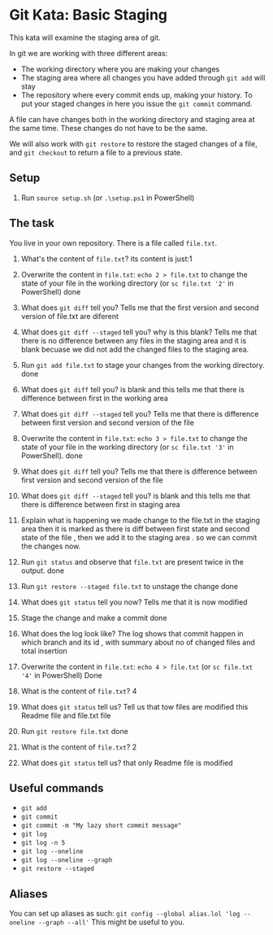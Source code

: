 # Git Kata: Basic Staging

This kata will examine the staging area of git.

In git we are working with three different areas:

* The working directory where you are making your changes
* The staging area where all changes you have added through `git add` will stay
* The repository where every commit ends up, making your history. To put your staged changes in here you issue the `git commit` command.

A file can have changes both in the working directory and staging area at the same time.
These changes do not have to be the same.

We will also work with `git restore` to restore the staged changes of a file, and `git checkout` to return a file to a previous state.

## Setup

1. Run `source setup.sh` (or `.\setup.ps1` in PowerShell)

## The task

You live in your own repository. There is a file called `file.txt`.

1. What's the content of `file.txt`?
    its content is just:1

2. Overwrite the content in `file.txt`: `echo 2 > file.txt` to change the state of your file in the working directory (or `sc file.txt '2'` in PowerShell)
    done

3. What does `git diff` tell you?
    Tells me that the first version and second version of file.txt are diferent

4. What does `git diff --staged` tell you? why is this blank?
    Tells me that there is no difference between any files in the staging area
    and it is blank becuase we did not add the changed files to the staging area.

5. Run `git add file.txt` to stage your changes from the working directory.
    done

6. What does `git diff` tell you?
    is blank and this tells me that there is difference between first in the working area

7. What does `git diff --staged` tell you?
    Tells me that there is difference between first version and second version of the file

8. Overwrite the content in `file.txt`: `echo 3 > file.txt` to change the state of your file in the working directory (or `sc file.txt '3'` in PowerShell).
    done

9. What does `git diff` tell you?
    Tells me that there is difference between first version and second version of the file

10. What does `git diff --staged` tell you?
    is blank and this tells me that there is difference between first in staging area

11. Explain what is happening
    we made change to the file.txt in the staging area then it is marked as there is diff between first state and second state
    of the file , then we add it to the staging area . so we can commit the changes now.

12. Run `git status` and observe that `file.txt` are present twice in the output.
    done

13. Run `git restore --staged file.txt` to unstage the change
    done

14. What does `git status` tell you now?
    Tells me that it is now modified

15. Stage the change and make a commit
    done

16. What does the log look like?
    The log shows that commit happen in which branch and its id , with summary about no of changed files and total insertion 
    
17. Overwrite the content in `file.txt`: `echo 4 > file.txt` (or `sc file.txt '4'` in PowerShell)
    Done
18. What is the content of `file.txt`?
    4

19. What does `git status` tell us?
    Tell us that tow files are modified this Readme file and file.txt file

20. Run `git restore file.txt`
    done

21. What is the content of `file.txt`?
    2

22. What does `git status` tell us?
    that only Readme file is modified

## Useful commands

- `git add`
- `git commit`
- `git commit -m "My lazy short commit message"`
- `git log`
- `git log -n 5`
- `git log --oneline`
- `git log --oneline --graph`
- `git restore --staged`

## Aliases

You can set up aliases as such:
`git config --global alias.lol 'log --oneline --graph --all'`
This might be useful to you.

